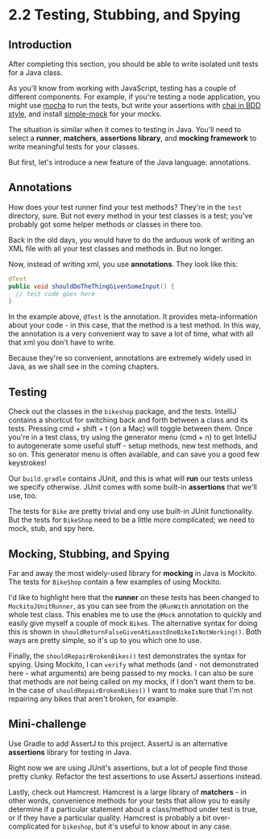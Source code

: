 # 2.2 Testing, Stubbing, and Spying

## Introduction
After completing this section, you should be able to write isolated unit tests for a Java class.

As you'll know from working with JavaScript, testing has a couple of different components. For example, if you're testing a node application, you might use [mocha](https://mochajs.org/) to run the tests, but write your assertions with [chai in BDD style](http://chaijs.com/api/bdd/), and install [simple-mock](https://github.com/jupiter/simple-mock) for your mocks.

The situation is similar when it comes to testing in Java. You'll need to select a **runner**, **matchers**, **assertions library**, and **mocking framework** to write meaningful tests for your classes.

But first, let's introduce a new feature of the Java language: annotations.

## Annotations
How does your test runner find your test methods? They're in the `test` directory, sure. But not every method in your test classes is a test; you've probably got some helper methods or classes in there too.

Back in the old days, you would have to do the arduous work of writing an XML file with all your test classes and methods in. But no longer.

Now, instead of writing xml, you use **annotations**. They look like this:

```java
@Test
public void shouldDoTheThingGivenSomeInput() {
  // test code goes here
}
``` 

In the example above, `@Test` is the annotation. It provides meta-information about your code - in this case, that the method is a test method. In this way, the annotation is a very convenient way to save a lot of time, what with all that xml you don't have to write.

Because they're so convenient, annotations are extremely widely used in Java, as we shall see in the coming chapters.

## Testing
Check out the classes in the `bikeshop` package, and the tests. IntelliJ contains a shortcut for switching back and forth between a class and its tests. Pressing cmd + shift + t (on a Mac) will toggle between them. Once you're in a test class, try using the generator menu (cmd + n) to get IntelliJ to autogenerate some useful stuff - setup methods, new test methods, and so on. This generator menu is often available, and can save you a good few keystrokes! 

Our `build.gradle` contains JUnit, and this is what will **run** our tests unless we specify otherwise. JUnit comes with some built-in **assertions** that we'll use, too.  

The tests for `Bike` are pretty trivial and ony use built-in JUnit functionality. But the tests for `BikeShop` need to be a little more complicated; we need to mock, stub, and spy here. 

## Mocking, Stubbing, and Spying
Far and away the most widely-used library for **mocking** in Java is Mockito. The tests for `BikeShop` contain a few examples of using Mockito. 

I'd like to highlight here that the **runner** on these tests has been changed to `MockitoJUnitRunner`, as you can see from the `@RunWith` annotation on the whole test class. This enables me to use the `@Mock` annotation to quickly and easily give myself a couple of mock `Bike`s. The alternative syntax for doing this is shown in `shouldReturnFalseGivenAtLeastOneBikeIsNotWorking()`. Both ways are pretty simple, so it's up to you which one to use. 

Finally, the `shouldRepairBrokenBikes()` test demonstrates the syntax for spying. Using Mockito, I can `verify` what methods (and - not demonstrated here - what arguments) are being passed to my mocks. I can also be sure that methods are *not* being called on my mocks, if I don't want them to be. In the case of `shouldRepairBrokenBikes()` I want to make sure that I'm not repairing any bikes that aren't broken, for example.  

## Mini-challenge
Use Gradle to add AssertJ to this project. AssertJ is an alternative **assertions** library for testing in Java. 

Right now we are using JUnit's assertions, but a lot of people find those pretty clunky. Refactor the test assertions to use AssertJ assertions instead.

Lastly, check out Hamcrest. Hamcrest is a large library of **matchers** - in other words, convenience methods for your tests that allow you to easily determine if a particular statement about a class/method under test is true, or if they have a particular quality. Hamcrest is probably a bit over-complicated for `bikeshop`, but it's useful to know about in any case.